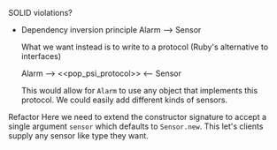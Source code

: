 SOLID violations?
 - Dependency inversion principle
    Alarm --> Sensor

    What we want instead is to write to a protocol (Ruby's alternative to interfaces)

    Alarm --> <<pop_psi_protocol>> <-- Sensor

   This would allow for `Alarm` to use any object that implements this protocol. We could easily add different kinds of sensors.

Refactor
  Here we need to extend the constructor signature to accept a single argument `sensor` which defaults to `Sensor.new`. This let's clients supply any sensor like type they want.